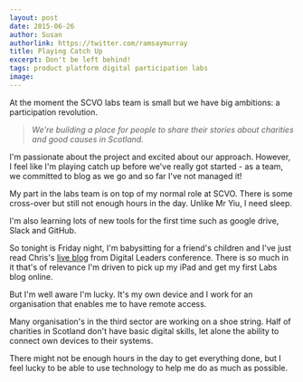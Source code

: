 ```yaml
---
layout: post
date: 2015-06-26
author: Susan
authorlink: https://twitter.com/ramsaymurray
title: Playing Catch Up
excerpt: Don't be left behind!
tags: product platform digital participation labs
image: 
---
```


At the moment the SCVO labs team is small but we have big ambitions: a participation revolution.

> *We're building a place for people to share their stories about charities and good causes in Scotland.*

I'm passionate about the project and excited about our approach. However, I feel like I'm playing catch up before we've really got started - as a team, we committed to blog as we go and so far I've not managed it! 

My part in the labs team is on top of my normal role at SCVO.  There is some cross-over but still not enough hours in the day.  Unlike Mr Yiu, I need sleep.

I'm also learning lots of new tools for the first time such as google drive, Slack and GitHub. 

So tonight is Friday night, I'm babysitting for a friend's children and I've just read Chris's [live blog](http://yiu.co.uk/blog/nd15-live-blog/) from Digital Leaders conference. There is so much in it that's of relevance I'm driven to pick up my iPad and get my first Labs blog online.

But I'm well aware I'm lucky.  It's my own device and I work for an organisation that enables me to have remote access.  

Many organisation's in the third sector are working on a shoe string. Half of charities in Scotland don't have basic digital skills, let alone the ability to connect own devices to their systems. 

There might not be enough hours in the day to get everything done, but I feel lucky to be able to use technology to help me do as much as possible.
